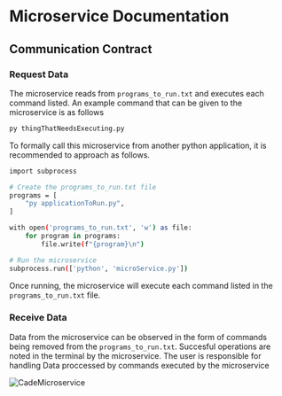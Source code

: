 # Microservice Documentation

## Communication Contract

### Request Data

The microservice reads from `programs_to_run.txt` and executes each command listed. An example command that can be given to the microservice is as follows
```sh
py thingThatNeedsExecuting.py
```
To formally call this microservice from another python application, it is recommended to approach as follows.

```sh
import subprocess

# Create the programs_to_run.txt file
programs = [
    "py applicationToRun.py",
]

with open('programs_to_run.txt', 'w') as file:
    for program in programs:
        file.write(f"{program}\n")

# Run the microservice
subprocess.run(['python', 'microService.py'])
```

Once running, the microservice will execute each command listed in the `programs_to_run.txt` file.

### Receive Data

Data from the microservice can be observed in the form of commands being removed from the `programs_to_run.txt`.
Succesful operations are noted in the terminal by the microservice.
The user is responsible for handling Data proccessed by commands executed by the microservice

![CadeMicroservice](https://github.com/ThomaDevOSU/CadeMicroservice/assets/166056408/92df0f8d-cdfb-4dd0-855f-49896ca3e892)

